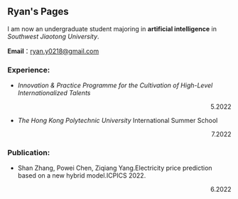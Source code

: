 ## Ryan's Pages

I am now an undergraduate student majoring in **artificial intelligence** in *Southwest Jiaotong University*.

**Email**：ryan.y0218@gmail.com
### Experience:
- *Innovation & Practice Programme for the Cultivation of High-Level Internationalized Talents*    <p align="right">5.2022<p>

- *The Hong Kong Polytechnic University* International Summer School<p align="right">7.2022<p>

### Publication:

- Shan Zhang, Powei Chen, Ziqiang Yang.Electricity price prediction based on a new hybrid model.ICPICS 2022.<p align="right">6.2022</p>

